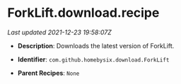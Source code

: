 # ForkLift.download.recipe

_Last updated 2021-12-23 19:58:07Z_

- **Description**: Downloads the latest version of ForkLift.

- **Identifier**: `com.github.homebysix.download.ForkLift`

- **Parent Recipes**: `None`